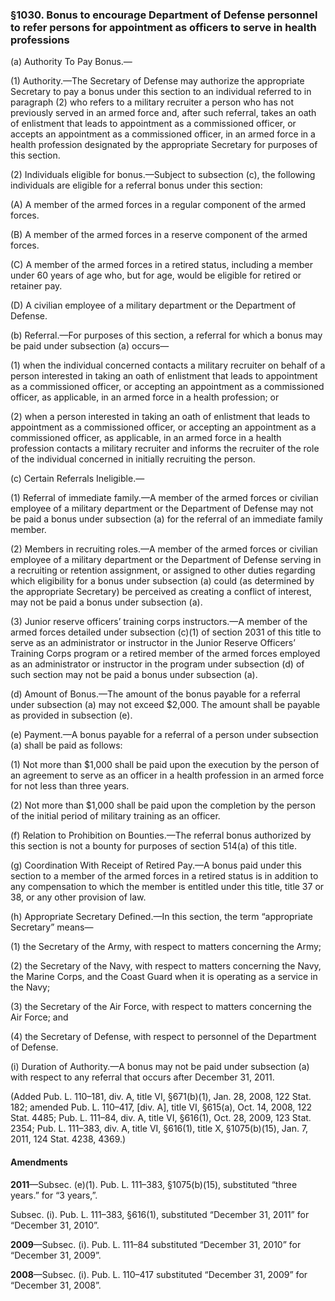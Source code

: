 ### §1030. Bonus to encourage Department of Defense personnel to refer persons for appointment as officers to serve in health professions ###

(a) Authority To Pay Bonus.—

(1) Authority.—The Secretary of Defense may authorize the appropriate Secretary to pay a bonus under this section to an individual referred to in paragraph (2) who refers to a military recruiter a person who has not previously served in an armed force and, after such referral, takes an oath of enlistment that leads to appointment as a commissioned officer, or accepts an appointment as a commissioned officer, in an armed force in a health profession designated by the appropriate Secretary for purposes of this section.

(2) Individuals eligible for bonus.—Subject to subsection (c), the following individuals are eligible for a referral bonus under this section:

(A) A member of the armed forces in a regular component of the armed forces.

(B) A member of the armed forces in a reserve component of the armed forces.

(C) A member of the armed forces in a retired status, including a member under 60 years of age who, but for age, would be eligible for retired or retainer pay.

(D) A civilian employee of a military department or the Department of Defense.

(b) Referral.—For purposes of this section, a referral for which a bonus may be paid under subsection (a) occurs—

(1) when the individual concerned contacts a military recruiter on behalf of a person interested in taking an oath of enlistment that leads to appointment as a commissioned officer, or accepting an appointment as a commissioned officer, as applicable, in an armed force in a health profession; or

(2) when a person interested in taking an oath of enlistment that leads to appointment as a commissioned officer, or accepting an appointment as a commissioned officer, as applicable, in an armed force in a health profession contacts a military recruiter and informs the recruiter of the role of the individual concerned in initially recruiting the person.

(c) Certain Referrals Ineligible.—

(1) Referral of immediate family.—A member of the armed forces or civilian employee of a military department or the Department of Defense may not be paid a bonus under subsection (a) for the referral of an immediate family member.

(2) Members in recruiting roles.—A member of the armed forces or civilian employee of a military department or the Department of Defense serving in a recruiting or retention assignment, or assigned to other duties regarding which eligibility for a bonus under subsection (a) could (as determined by the appropriate Secretary) be perceived as creating a conflict of interest, may not be paid a bonus under subsection (a).

(3) Junior reserve officers’ training corps instructors.—A member of the armed forces detailed under subsection (c)(1) of section 2031 of this title to serve as an administrator or instructor in the Junior Reserve Officers’ Training Corps program or a retired member of the armed forces employed as an administrator or instructor in the program under subsection (d) of such section may not be paid a bonus under subsection (a).

(d) Amount of Bonus.—The amount of the bonus payable for a referral under subsection (a) may not exceed $2,000. The amount shall be payable as provided in subsection (e).

(e) Payment.—A bonus payable for a referral of a person under subsection (a) shall be paid as follows:

(1) Not more than $1,000 shall be paid upon the execution by the person of an agreement to serve as an officer in a health profession in an armed force for not less than three years.

(2) Not more than $1,000 shall be paid upon the completion by the person of the initial period of military training as an officer.

(f) Relation to Prohibition on Bounties.—The referral bonus authorized by this section is not a bounty for purposes of section 514(a) of this title.

(g) Coordination With Receipt of Retired Pay.—A bonus paid under this section to a member of the armed forces in a retired status is in addition to any compensation to which the member is entitled under this title, title 37 or 38, or any other provision of law.

(h) Appropriate Secretary Defined.—In this section, the term “appropriate Secretary” means—

(1) the Secretary of the Army, with respect to matters concerning the Army;

(2) the Secretary of the Navy, with respect to matters concerning the Navy, the Marine Corps, and the Coast Guard when it is operating as a service in the Navy;

(3) the Secretary of the Air Force, with respect to matters concerning the Air Force; and

(4) the Secretary of Defense, with respect to personnel of the Department of Defense.

(i) Duration of Authority.—A bonus may not be paid under subsection (a) with respect to any referral that occurs after December 31, 2011.

(Added Pub. L. 110–181, div. A, title VI, §671(b)(1), Jan. 28, 2008, 122 Stat. 182; amended Pub. L. 110–417, [div. A], title VI, §615(a), Oct. 14, 2008, 122 Stat. 4485; Pub. L. 111–84, div. A, title VI, §616(1), Oct. 28, 2009, 123 Stat. 2354; Pub. L. 111–383, div. A, title VI, §616(1), title X, §1075(b)(15), Jan. 7, 2011, 124 Stat. 4238, 4369.)

#### Amendments ####

**2011**—Subsec. (e)(1). Pub. L. 111–383, §1075(b)(15), substituted “three years.” for “3 years,”.

Subsec. (i). Pub. L. 111–383, §616(1), substituted “December 31, 2011” for “December 31, 2010”.

**2009**—Subsec. (i). Pub. L. 111–84 substituted “December 31, 2010” for “December 31, 2009”.

**2008**—Subsec. (i). Pub. L. 110–417 substituted “December 31, 2009” for “December 31, 2008”.